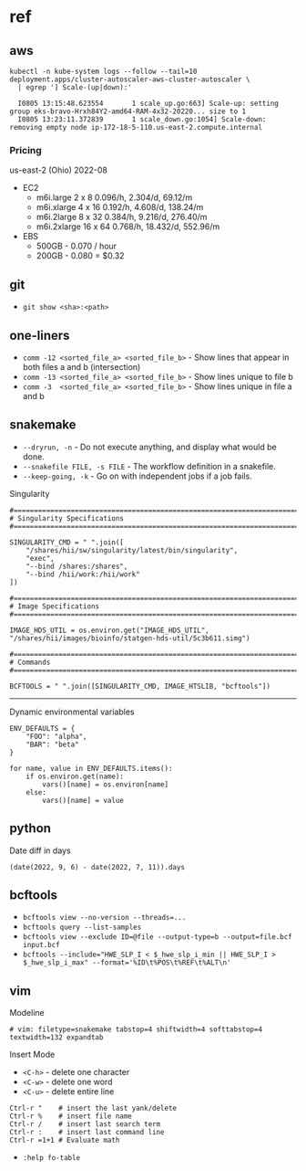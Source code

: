 # ref

## aws

```
kubectl -n kube-system logs --follow --tail=10 deployment.apps/cluster-autoscaler-aws-cluster-autoscaler \
  | egrep '] Scale-(up|down):'

  I0805 13:15:48.623554       1 scale_up.go:663] Scale-up: setting group eks-bravo-Hrxh84Y2-amd64-RAM-4x32-20220... size to 1
  I0805 13:23:11.372839       1 scale_down.go:1054] Scale-down: removing empty node ip-172-18-5-110.us-east-2.compute.internal
```

### Pricing

us-east-2 (Ohio) 2022-08
  - EC2
    - m6i.large    2  x 8   0.096/h,  2.304/d,  69.12/m
    - m6i.xlarge   4  x 16  0.192/h,  4.608/d, 138.24/m
    - m6i.2large   8  x 32  0.384/h,  9.216/d, 276.40/m
    - m6i.2xlarge  16 x 64  0.768/h, 18.432/d, 552.96/m
  - EBS
    - 500GB - 0.070 / hour
    - 200GB - 0.080 = $0.32

## git

- `git show <sha>:<path>`


## one-liners

- `comm -12 <sorted_file_a> <sorted_file_b>` - Show lines that appear in both files a and b (intersection)
- `comm -13 <sorted_file_a> <sorted_file_b>` - Show lines unique to file b
- `comm -3  <sorted_file_a> <sorted_file_b>` - Show lines unique in file a and b

## snakemake

- `--dryrun, -n` - Do not execute anything, and display what would be done.
- `--snakefile FILE, -s FILE` - The workflow definition in a snakefile.
- `--keep-going, -k` - Go on with independent jobs if a job fails.

Singularity
```
#=====================================================================================================
# Singularity Specifications
#=====================================================================================================

SINGULARITY_CMD = " ".join([
    "/shares/hii/sw/singularity/latest/bin/singularity",
    "exec",
    "--bind /shares:/shares",
    "--bind /hii/work:/hii/work"
])

#=====================================================================================================
# Image Specifications
#=====================================================================================================

IMAGE_HDS_UTIL = os.environ.get("IMAGE_HDS_UTIL", "/shares/hii/images/bioinfo/statgen-hds-util/5c3b611.simg")

#=====================================================================================================
# Commands
#=====================================================================================================

BCFTOOLS = " ".join([SINGULARITY_CMD, IMAGE_HTSLIB, "bcftools"])
```

---

Dynamic environmental variables
```
ENV_DEFAULTS = {
    "FOO": "alpha",
    "BAR": "beta"
}

for name, value in ENV_DEFAULTS.items():
    if os.environ.get(name):
        vars()[name] = os.environ[name]
    else:
        vars()[name] = value
```

## python

Date diff in days

```
(date(2022, 9, 6) - date(2022, 7, 11)).days
```


## bcftools

- `bcftools view --no-version --threads=...`
- `bcftools query --list-samples`
- `bcftools view --exclude ID=@file --output-type=b --output=file.bcf input.bcf`
- `bcftools --include="HWE_SLP_I < $_hwe_slp_i_min || HWE_SLP_I > $_hwe_slp_i_max" --format='%ID\t%POS\t%REF\t%ALT\n'`

## vim

Modeline
```
# vim: filetype=snakemake tabstop=4 shiftwidth=4 softtabstop=4 textwidth=132 expandtab
```

Insert Mode
- `<C-h>` - delete one character
- `<C-w>` - delete one word
- `<C-u>` - delete entire line

```
Ctrl-r "    # insert the last yank/delete
Ctrl-r %    # insert file name
Ctrl-r /    # insert last search term
Ctrl-r :    # insert last command line
Ctrl-r =1+1 # Evaluate math
```

- `:help fo-table`
